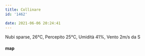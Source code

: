 ```yaml
---
title: Collinare
id: '1462'

date: 2021-06-06 20:24:41
---
```


Nubi sparse, 26°C, Percepito 25°C, Umidità 41%, Vento 2m/s da S

<!-- ![image](/images/2021/08/20210606-activity-map_hu5df8799845df85433ab33bcf239e0424_72142_700x0_resize_box_3.png) -->

#### map
